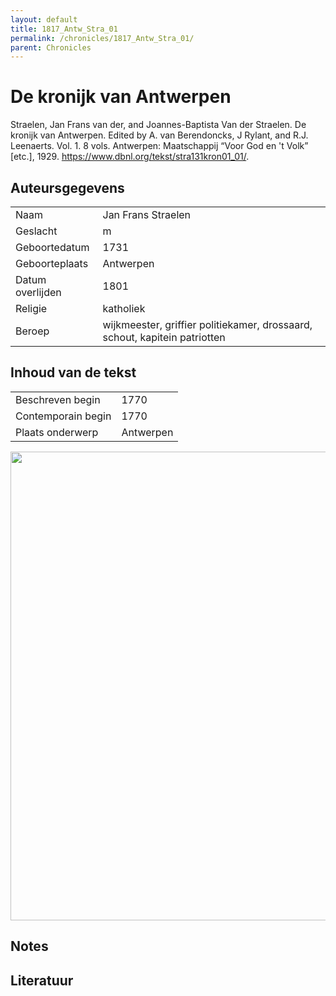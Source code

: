 ```yaml
---
layout: default
title: 1817_Antw_Stra_01
permalink: /chronicles/1817_Antw_Stra_01/
parent: Chronicles
--- 
```



# De kronijk van Antwerpen 

Straelen, Jan Frans van der, and Joannes-Baptista Van der Straelen. De kronijk van Antwerpen. Edited by A. van Berendoncks, J Rylant, and R.J. Leenaerts. Vol. 1. 8 vols. Antwerpen: Maatschappij “Voor God en 't Volk” [etc.], 1929. https://www.dbnl.org/tekst/stra131kron01_01/. 

## Auteursgegevens 

| | | 
| --------------- | --------------- | 
| Naam | Jan Frans Straelen | 
| Geslacht | m | 
| Geboortedatum | 1731 | 
| Geboorteplaats | Antwerpen | 
| Datum overlijden | 1801 | 
| Religie | katholiek | 
| Beroep | wijkmeester, griffier politiekamer, drossaard, schout, kapitein patriotten | 

## Inhoud van de tekst 

| | | 
| --------------- | --------------- | 
| Beschreven begin | 1770 | 
| Contemporain begin | 1770 | 
| Plaats onderwerp | Antwerpen | 

[<img src="..\..\barplots_chronicles\1817_Antw_Stra_01.jpg" width="750"/>](..\..\barplots_chronicles\1817_Antw_Stra_01.jpg) 

## Notes 

## Literatuur 

